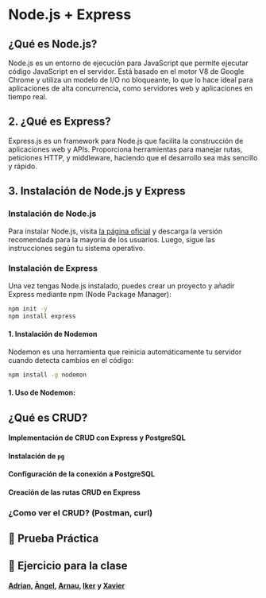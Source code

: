 # Node.js + Express


## ¿Qué es Node.js?
Node.js es un entorno de ejecución para JavaScript que permite ejecutar código JavaScript en el servidor. 
Está basado en el motor V8 de Google Chrome y utiliza un modelo de I/O no bloqueante, lo que lo hace ideal para aplicaciones de alta concurrencia, como servidores web y aplicaciones en tiempo real.

## 2. ¿Qué es Express?
Express.js es un framework para Node.js que facilita la construcción de aplicaciones web y APIs. 
Proporciona herramientas para manejar rutas, peticiones HTTP, y middleware, haciendo que el desarrollo sea más sencillo y rápido.

## 3. Instalación de Node.js y Express
### Instalación de Node.js
Para instalar Node.js, visita [la página oficial](https://nodejs.org/) y descarga la versión recomendada para la mayoría de los usuarios. Luego, sigue las instrucciones según tu sistema operativo.

### Instalación de Express
Una vez tengas Node.js instalado, puedes crear un proyecto y añadir Express mediante npm (Node Package Manager):
```bash
npm init -y
npm install express
```
#### 1. Instalación de Nodemon
Nodemon es una herramienta que reinicia automáticamente tu servidor cuando detecta cambios en el código:
```bash
npm install -g nodemon
```

#### 1. Uso de Nodemon: 

## ¿Qué es CRUD?
#### Implementación de CRUD con Express y PostgreSQL
#### Instalación de `pg`
#### Configuración de la conexión a PostgreSQL
#### Creación de las rutas CRUD en Express
### ¿Como ver el CRUD? (Postman, curl)
## 📝 Prueba  Práctica
## 📝 Ejercicio para la clase

#### [Adrian](https://github.com/danadiplas/AJAXGrupo1/blob/main/docs/NodeExpress.md), [Àngel](https://github.com/Tailosrx/grup5/blob/main/docs/ancarfer-nodejs.md), [Arnau](https://gitlab.com/pr-ctiques/grup2-chinook/-/blob/ctrlalt3-main-patch-48403/docs/express.md?ref_type=heads), [Iker](https://github.com/simonquiceno/grupo3/blob/main/docs/Node%2BExpress.md) y [Xavier](https://github.com/Xavier545/M06UF4Grupo4/blob/main/docs/nodejs%2Bexpressjs.md)
